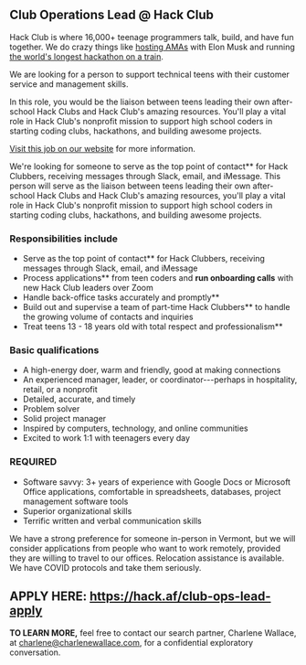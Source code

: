 
## Club Operations Lead @ Hack Club

Hack Club is where 16,000+ teenage programmers talk, build, and have fun together. We do crazy things like [hosting AMAs](https://hackclub.com/amas/) with Elon Musk and running [the world's longest hackathon on a train](https://www.youtube.com/watch?v=2BID8_pGuqA).

We are looking for a person to support technical teens with their customer service and management skills.

In this role, you would be the liaison between teens leading their own after-school Hack Clubs and Hack Club's amazing resources. You'll play a vital role in Hack Club's nonprofit mission to support high school coders in starting coding clubs, hackathons, and building awesome projects.

[Visit this job on our website](https://hackclub.com/jobs/club-operations-lead/) for more information.

We're looking for someone to serve as the top point of contact** for Hack Clubbers, receiving messages through Slack, email, and iMessage. This person will serve as the liaison between teens leading their own after-school Hack Clubs and Hack Club's amazing resources, you'll play a vital role in Hack Club's nonprofit mission to support high school coders in starting coding clubs, hackathons, and building awesome projects.

### Responsibilities include

- Serve as the top point of contact** for Hack Clubbers, receiving messages through Slack, email, and iMessage
- Process applications** from teen coders and **run onboarding calls** with new Hack Club leaders over Zoom
- Handle back-office tasks accurately and promptly**
- Build out and supervise a team of part-time Hack Clubbers** to handle the growing volume of contacts and inquiries
- Treat teens 13 - 18 years old with total respect and professionalism**


### Basic qualifications

- A high-energy doer, warm and friendly, good at making connections
- An experienced manager, leader, or coordinator---perhaps in hospitality, retail, or a nonprofit
- Detailed, accurate, and timely
- Problem solver
- Solid project manager
- Inspired by computers, technology, and online communities
- Excited to work 1:1 with teenagers every day

### REQUIRED

- Software savvy: 3+ years of experience with Google Docs or Microsoft Office applications, comfortable in spreadsheets, databases, project management software tools
- Superior organizational skills
- Terrific written and verbal communication skills


We have a strong preference for someone in-person in Vermont, but we will consider applications from people who want to work remotely, provided they are willing to travel to our offices. Relocation assistance is available. We have COVID protocols and take them seriously.

## APPLY HERE: https://hack.af/club-ops-lead-apply

**TO LEARN MORE,** feel free to contact our search partner, Charlene Wallace, at charlene@charlenewallace.com, for a confidential exploratory conversation.